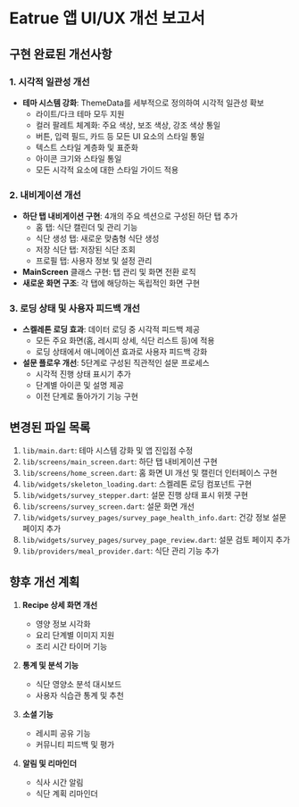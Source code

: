 # Eatrue 앱 UI/UX 개선 보고서

## 구현 완료된 개선사항

### 1. 시각적 일관성 개선
- **테마 시스템 강화**: ThemeData를 세부적으로 정의하여 시각적 일관성 확보
  - 라이트/다크 테마 모두 지원
  - 컬러 팔레트 체계화: 주요 색상, 보조 색상, 강조 색상 통일
  - 버튼, 입력 필드, 카드 등 모든 UI 요소의 스타일 통일
  - 텍스트 스타일 계층화 및 표준화
  - 아이콘 크기와 스타일 통일
  - 모든 시각적 요소에 대한 스타일 가이드 적용

### 2. 내비게이션 개선
- **하단 탭 내비게이션 구현**: 4개의 주요 섹션으로 구성된 하단 탭 추가
  - 홈 탭: 식단 캘린더 및 관리 기능
  - 식단 생성 탭: 새로운 맞춤형 식단 생성
  - 저장 식단 탭: 저장된 식단 조회
  - 프로필 탭: 사용자 정보 및 설정 관리
- **MainScreen** 클래스 구현: 탭 관리 및 화면 전환 로직
- **새로운 화면 구조**: 각 탭에 해당하는 독립적인 화면 구현

### 3. 로딩 상태 및 사용자 피드백 개선
- **스켈레톤 로딩 효과**: 데이터 로딩 중 시각적 피드백 제공
  - 모든 주요 화면(홈, 레시피 상세, 식단 리스트 등)에 적용
  - 로딩 상태에서 애니메이션 효과로 사용자 피드백 강화
- **설문 플로우 개선**: 5단계로 구성된 직관적인 설문 프로세스
  - 시각적 진행 상태 표시기 추가
  - 단계별 아이콘 및 설명 제공
  - 이전 단계로 돌아가기 기능 구현

## 변경된 파일 목록

1. `lib/main.dart`: 테마 시스템 강화 및 앱 진입점 수정
2. `lib/screens/main_screen.dart`: 하단 탭 내비게이션 구현
3. `lib/screens/home_screen.dart`: 홈 화면 UI 개선 및 캘린더 인터페이스 구현
4. `lib/widgets/skeleton_loading.dart`: 스켈레톤 로딩 컴포넌트 구현
5. `lib/widgets/survey_stepper.dart`: 설문 진행 상태 표시 위젯 구현
6. `lib/screens/survey_screen.dart`: 설문 화면 개선
7. `lib/widgets/survey_pages/survey_page_health_info.dart`: 건강 정보 설문 페이지 추가
8. `lib/widgets/survey_pages/survey_page_review.dart`: 설문 검토 페이지 추가
9. `lib/providers/meal_provider.dart`: 식단 관리 기능 추가

## 향후 개선 계획

1. **Recipe 상세 화면 개선**
   - 영양 정보 시각화
   - 요리 단계별 이미지 지원
   - 조리 시간 타이머 기능

2. **통계 및 분석 기능**
   - 식단 영양소 분석 대시보드
   - 사용자 식습관 통계 및 추천

3. **소셜 기능**
   - 레시피 공유 기능
   - 커뮤니티 피드백 및 평가

4. **알림 및 리마인더**
   - 식사 시간 알림
   - 식단 계획 리마인더 